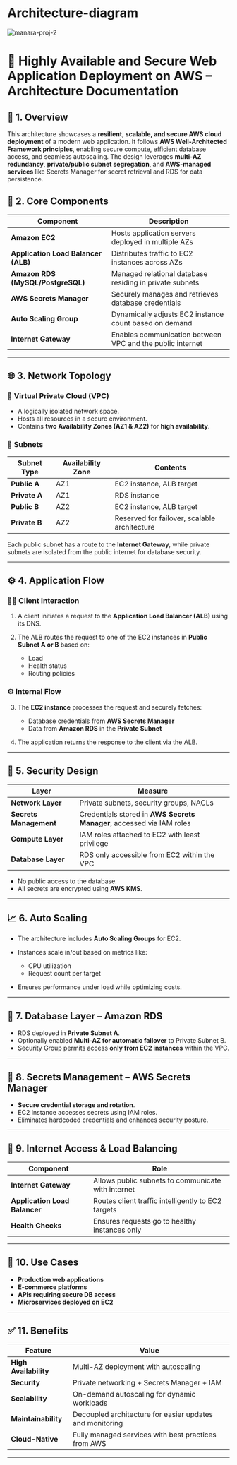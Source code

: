 # Architecture-diagram

  ![manara-proj-2](https://github.com/user-attachments/assets/56a94755-c687-4dfc-981e-27faaed5c98e)


# 📘 **Highly Available and Secure Web Application Deployment on AWS – Architecture Documentation**


## 🚀 **1. Overview**

This architecture showcases a **resilient, scalable, and secure AWS cloud deployment** of a modern web application. It follows **AWS Well-Architected Framework principles**, enabling secure compute, efficient database access, and seamless autoscaling. The design leverages **multi-AZ redundancy**, **private/public subnet segregation**, and **AWS-managed services** like Secrets Manager for secret retrieval and RDS for data persistence.



## 🧱 **2. Core Components**

| Component                           | Description                                               |
| ----------------------------------- | --------------------------------------------------------- |
| **Amazon EC2**                      | Hosts application servers deployed in multiple AZs        |
| **Application Load Balancer (ALB)** | Distributes traffic to EC2 instances across AZs           |
| **Amazon RDS (MySQL/PostgreSQL)**   | Managed relational database residing in private subnets   |
| **AWS Secrets Manager**             | Securely manages and retrieves database credentials       |
| **Auto Scaling Group**              | Dynamically adjusts EC2 instance count based on demand    |
| **Internet Gateway**                | Enables communication between VPC and the public internet |

---

## 🌐 **3. Network Topology**

### 🔹 **Virtual Private Cloud (VPC)**

* A logically isolated network space.
* Hosts all resources in a secure environment.
* Contains **two Availability Zones (AZ1 & AZ2)** for **high availability**.

### 🔹 **Subnets**

| Subnet Type   | Availability Zone | Contents                                     |
| ------------- | ----------------- | -------------------------------------------- |
| **Public A**  | AZ1               | EC2 instance, ALB target                     |
| **Private A** | AZ1               | RDS instance                                 |
| **Public B**  | AZ2               | EC2 instance, ALB target                     |
| **Private B** | AZ2               | Reserved for failover, scalable architecture |

Each public subnet has a route to the **Internet Gateway**, while private subnets are isolated from the public internet for database security.

---

## ⚙️ **4. Application Flow**

### 👨‍💻 **Client Interaction**

1. A client initiates a request to the **Application Load Balancer (ALB)** using its DNS.
2. The ALB routes the request to one of the EC2 instances in **Public Subnet A or B** based on:

   * Load
   * Health status
   * Routing policies

### ⚙️ **Internal Flow**

3. The **EC2 instance** processes the request and securely fetches:

   * Database credentials from **AWS Secrets Manager**
   * Data from **Amazon RDS** in the **Private Subnet**
4. The application returns the response to the client via the ALB.

---

## 🔐 **5. Security Design**

| Layer                  | Measure                                                               |
| ---------------------- | --------------------------------------------------------------------- |
| **Network Layer**      | Private subnets, security groups, NACLs                               |
| **Secrets Management** | Credentials stored in **AWS Secrets Manager**, accessed via IAM roles |
| **Compute Layer**      | IAM roles attached to EC2 with least privilege                        |
| **Database Layer**     | RDS only accessible from EC2 within the VPC                           |

* No public access to the database.
* All secrets are encrypted using **AWS KMS**.

---

## 📈 **6. Auto Scaling**

* The architecture includes **Auto Scaling Groups** for EC2.
* Instances scale in/out based on metrics like:

  * CPU utilization
  * Request count per target
* Ensures performance under load while optimizing costs.

---

## 💾 **7. Database Layer – Amazon RDS**

* RDS deployed in **Private Subnet A**.
* Optionally enabled **Multi-AZ for automatic failover** to Private Subnet B.
* Security Group permits access **only from EC2 instances** within the VPC.

---

## 🧠 **8. Secrets Management – AWS Secrets Manager**

* **Secure credential storage and rotation**.
* EC2 instance accesses secrets using IAM roles.
* Eliminates hardcoded credentials and enhances security posture.

---

## 🔄 **9. Internet Access & Load Balancing**

| Component                     | Role                                               |
| ----------------------------- | -------------------------------------------------- |
| **Internet Gateway**          | Allows public subnets to communicate with internet |
| **Application Load Balancer** | Routes client traffic intelligently to EC2 targets |
| **Health Checks**             | Ensures requests go to healthy instances only      |

---

## 🧰 **10. Use Cases**

* **Production web applications**
* **E-commerce platforms**
* **APIs requiring secure DB access**
* **Microservices deployed on EC2**

---

## ✅ **11. Benefits**

| Feature               | Value                                                    |
| --------------------- | -------------------------------------------------------- |
| **High Availability** | Multi-AZ deployment with autoscaling                     |
| **Security**          | Private networking + Secrets Manager + IAM               |
| **Scalability**       | On-demand autoscaling for dynamic workloads              |
| **Maintainability**   | Decoupled architecture for easier updates and monitoring |
| **Cloud-Native**      | Fully managed services with best practices from AWS      |

---

